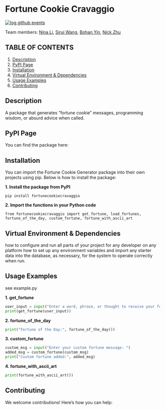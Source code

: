 # Fortune Cookie Cravaggio

[![log github events](https://github.com/software-students-spring2025/3-python-package-cravaggio/actions/workflows/event-logger.yml/badge.svg?branch=main)](https://github.com/software-students-spring2025/3-python-package-cravaggio/actions/workflows/event-logger.yml)

Team members: [Nina Li](https://github.com/), [Sirui Wang](https://github.com/), [Bohan Yin](https://github.com/), [Nick Zhu](https://github.com/)

## TABLE OF CONTENTS
1. [Description](#description)
2. [PyPI Page](#pypi-page)
3. [Installation](#installation)
4. [Virtual Environment & Dependencies](#virtual-environment--dependencies)
5. [Usage Examples](#usage-examples)
6. [Contributing](#contributing)

## Description
A package that generates “fortune cookie” messages, programming wisdom, or absurd advice when called.

## PyPI Page
You can find the package here:

## Installation

You can import the Fortune Cookie Generator package into their own projects using pip. Below is how to install the package:

**1. Install the package from PyPI**
```
pip install fortunecookiecravaggio
```

**2. Import the functions in your Python code**
```
from fortunecookiecravaggio import get_fortune, load_fortunes, fortune_of_the_day, custom_fortune, fortune_with_ascii_art
```
## Virtual Environment & Dependencies
how to configure and run all parts of your project for any developer on any platform 
how to set up any environment variables and import any starter data into the database, as necessary, for the system to operate correctly when run.

## Usage Examples
see example.py

**1. get_fortune**
```python
user_input = input("Enter a word, phrase, or thought to receive your fortune: ")
print(get_fortune(user_input))
```

**2. fortune_of_the_day**
```python
print("Fortune of the Day:", fortune_of_the_day())
```

**3. custom_fortune**
```python
custom_msg = input("Enter your custom fortune message: ")
added_msg = custom_fortune(custom_msg)
print("Custom fortune added:", added_msg)
```

**4. fortune_with_ascii_art**
```python
print(fortune_with_ascii_art())
```

## Contributing
We welcome contributions! Here’s how you can help: